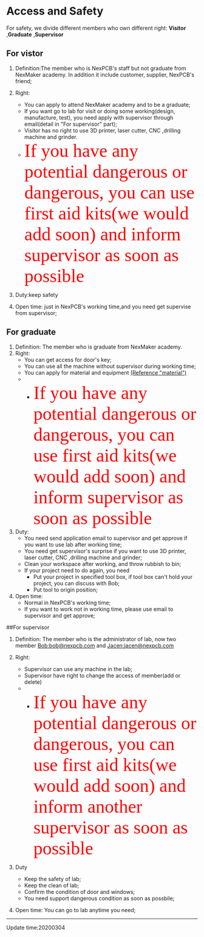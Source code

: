 # Access and Safety

For safety, we  divide different members who own different right: 
**Visitor** ,**Graduate** ,**Supervisor**



## For vistor
1. Definition:The member who is NexPCB's staff  but not graduate from NexMaker academy. In addition it include customer, supplier, NexPCB's friend; 
2. Right: 
    * You can apply to attend NexMaker academy and to be a graduate;
    * If you want go to lab for  visit  or doing some working(design, manufacture, test), you  need apply with supervisor through email(detail in "For supervisor" part);
    * Visitor has no right to use 3D printer, laser cutter, CNC ,drilling machine and grinder.
    * <font color=#ff0000 size=12 face="黑体">If you have any potential dangerous or dangerous, you can use first aid kits(we would add soon) and inform supervisor as soon as possible</font>


3. Duty:keep safety
4. Open time: just in NexPCB's working time,and you need get supervise from supervisor;

## For graduate
1. Definition: The member who is graduate from NexMaker academy.
2. Right:
    * You can get access for door's key;
    * You can use all the machine without supervisor during working time;
    * You can apply for material and equipment [(Reference "material")](material.md)
    *  * <font color=#ff0000 size=12 face="黑体">If you have any potential dangerous or dangerous, you can use first aid kits(we would add soon) and inform supervisor as soon as possible</font>
3. Duty:
    * You need send application email to supervisor and get approve if you want to use lab after working time;
    * You need get supervisor's surprise if you want to use 3D printer, laser cutter, CNC ,drilling machine and grinder;
    * Clean your workspace after working, and throw rubbish to bin;
    * If your project need to do again, you need 
        * Put your project in specified tool box, if tool box can't hold your project, you can discuss with Bob;
        * Put tool to origin position;
4. Open time: 
    * Normal in NexPCB's working time;
    * If you want to work not in working time, please use email to supervisor and get approve;



##For supervisor

1. Definition: The member who is the administrator of lab, now two member [Bob:bob@nexpcb.com](bob@nexpcb.com) and [Jacen:jacen@nexpcb.com](jacen@nexpcb.com)
2. Right: 
    *   Supervisor can use any machine in the lab;
    *   Supervisor have right to change the access of member(add or delete)
    *    * <font color=#ff0000 size=12 face="黑体">If you have any potential dangerous or dangerous, you can use first aid kits(we would add soon) and inform another supervisor as soon as possible</font>

3. Duty 
    * Keep the safety of lab;
    * Keep the clean of lab;
    * Confirm the condition of door and windows;
    * You need support dangerous condition as soon as possbile;
4. Open time: You can go to lab anytime you need;

*****

Update time:20200304

